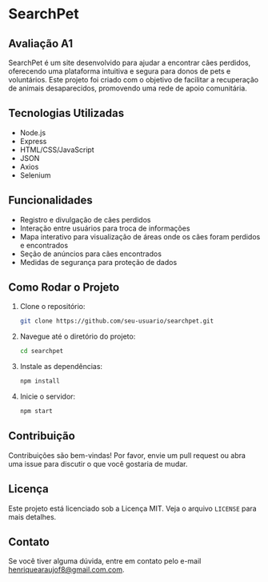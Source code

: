 # SearchPet

## Avaliação A1
SearchPet é um site desenvolvido para ajudar a encontrar cães perdidos, oferecendo uma plataforma intuitiva e segura para donos de pets e voluntários. Este projeto foi criado com o objetivo de facilitar a recuperação de animais desaparecidos, promovendo uma rede de apoio comunitária.

## Tecnologias Utilizadas

- Node.js
- Express
- HTML/CSS/JavaScript
- JSON
- Axios
- Selenium

## Funcionalidades

- Registro e divulgação de cães perdidos
- Interação entre usuários para troca de informações
- Mapa interativo para visualização de áreas onde os cães foram perdidos e encontrados
- Seção de anúncios para cães encontrados
- Medidas de segurança para proteção de dados

## Como Rodar o Projeto

1. Clone o repositório:
   ```sh
   git clone https://github.com/seu-usuario/searchpet.git
   ```
2. Navegue até o diretório do projeto:
   ```sh
   cd searchpet
    ```
3. Instale as dependências:
   ```sh
   npm install
   ```
4. Inicie o servidor:
   ```sh
   npm start
   ```
   
## Contribuição

Contribuições são bem-vindas! Por favor, envie um pull request ou abra uma issue para discutir o que você gostaria de mudar.

## Licença

Este projeto está licenciado sob a Licença MIT. Veja o arquivo `LICENSE` para mais detalhes.

## Contato

Se você tiver alguma dúvida, entre em contato pelo e-mail [henriquearaujof8@gmail.com.com](mailto:henriquearaujof8@gmail.com).

